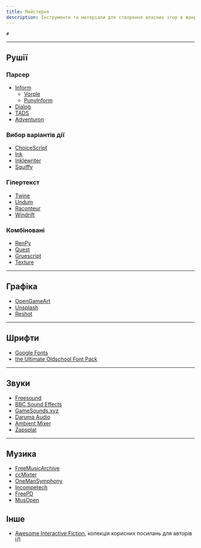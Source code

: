 ```yaml
---
title: Майстерня
description: Інструменти та матеріали для створення власних ігор в жанрі ІЛ і не тільки
---
```


```toc
#
```

---

## Рушії

### Парсер

- [Inform](http://inform7.com/)
    - [Vorple](https://vorple-if.com/)
    - [PunyInform](https://github.com/johanberntsson/PunyInform)
- [Dialog](https://linusakesson.net/dialog/)
- [TADS](http://www.tads.org/)
- [Adventuron](https://adventuron.io/)

### Вибор варіантів дії

- [ChoiceScript](https://www.choiceofgames.com/make-your-own-games/choicescript-intro/)
- [Ink](https://www.inklestudios.com/ink/)
- [Inklewriter](https://www.inklewriter.com/)
- [Squiffy](http://textadventures.co.uk/squiffy)

### Гіпертекст

- [Twine](https://twinery.org/)
- [Undum](https://idmillington.github.io/undum/)
- [Raconteur](https://sequitur.github.io/raconteur/)
- [Windrift](https://github.com/lizadaly/windrift)

### Комбіновані

- [RenPy](https://renpy.org/)
- [Quest](http://textadventures.co.uk/quest/)
- [Gruescript](https://versificator.itch.io/gruescript)
- [Texture](https://texturewriter.com/)


---

## Графіка

- [OpenGameArt](https://opengameart.org/)
- [Unsplash](https://unsplash.com/)
- [Reshot](https://www.reshot.com/)

---

## Шрифти

- [Google Fonts](https://fonts.google.com/)
- [the Ultimate Oldschool Font Pack](https://int10h.org/oldschool-pc-fonts/)

---

## Звуки

- [Freesound](https://freesound.org/)
- [BBC Sound Effects](https://sound-effects.bbcrewind.co.uk/)
- [GameSounds.xyz](https://gamesounds.xyz/)
- [Daruma Audio](https://daruma.audio/sfx)
- [Ambient Mixer](https://www.ambient-mixer.com/)
- [Zapsplat](https://www.zapsplat.com/)

---

## Музика

- [FreeMusicArchive](https://freemusicarchive.org/)
- [ccMixter](http://ccmixter.org/)
- [OneManSymphony](https://onemansymphony.bandcamp.com/)
- [Incompetech](https://incompetech.com/)
- [FreePD](https://freepd.com/)
- [MusOpen](https://musopen.org/)


## Інше
- [Awesome Interactive Fiction](https://github.com/tajmone/awesome-interactive-fiction), колекція корисних посилань для авторів ІЛ